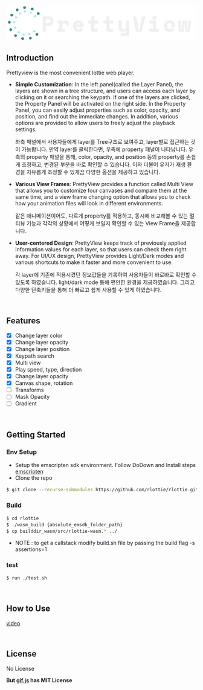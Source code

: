 <center><img src="./static/logo.png"></center>

## Introduction

Prettyview is the most convenient lottie web player.

- **Simple Customization**: In the left panel(called the Layer Panel), the layers are shown in a tree structure, and users can access each layer by clicking on it or searching the keypath. If one of the layers are clicked, the Property Panel will be activated on the right side. In the Property Panel, you can easily adjust properties such as color, opacity, and position, and find out the immediate changes. In addition, various options are provided to allow users to freely adjust the playback settings.

    좌측 패널에서 사용자들에게 layer를 Tree구조로 보여주고, layer별로 접근하는 것이 가능합니다. 만약 layer를 클릭한다면, 우측에 property 패널이 나타납니다. 우측의 property 패널을 통해, color, opacity, and position 등의 property를 손쉽게 조정하고, 변경된 부분을 바로 확인할 수 있습니다. 이와 더불어 유저가 재생 환경을 자유롭게 조정할 수 있게끔 다양한 옵션을 제공하고 있습니다.

- **Various View Frames**: PrettyView provides a function called Multi View that allows you to customize four canvases and compare them at the same time, and a view frame changing option that allows you to check how your animation files will look in different environments.

    같은 애니메이션이어도, 다르게 property를 적용하고, 동시에 비교해볼 수 있는 멀티뷰 기능과 각각의 상황에서 어떻게 보일지 확인할 수 있는 View Frame을 제공합니다.

- **User-centered Design**: PrettyView keeps track of previously applied information values for each layer, so that users can check them right away. For UI/UX design, PrettyView provides Light/Dark modes and various shortcuts to make it faster and more convenient to use.

    각 layer에 기존에 적용시켰던 정보값들을 기록하여 사용자들이 바로바로 확인할 수 있도록 하였습니다. light/dark mode 통해 편안한 환경을 제공하였습니다. 그리고 다양한 단축키들을 통해 더 빠르고 쉽게 사용할 수 있게 하였습니다.

<br>

## Features

- [x] Change layer color
- [x] Change layer opacity
- [x] Change layer position
- [x] Keypath search
- [x] Multi view
- [x] Play speed, type, direction
- [x] Change layer opacity
- [x] Canvas shape, rotation
- [ ] Transforms
- [ ] Mask Opacity
- [ ] Gradient

<br>

## Getting Started
### Env Setup

- Setup the emscripten sdk environment. Follow  DoDown and Install steps [emscripten](https://emscripten.org/docs/getting_started/downloads.html)
- Clone the repo
```bash
$ git clone --recurse-submodules https://github.com/rlottie/rlottie.github.io.git
```

### Build
```bash
$ cd rlottie
$ ./wasm_build {absolute_emsdk_folder_path}
$ cp builddir_wasm/src/rlottie-wasm.* ../
```
- NOTE : to get a callstack modify build.sh file by passing the build flag -s assertions=1


### test
```bash
$ run ./test.sh
```

<br>

## How to Use

[video](https://youtu.be/Fz7KcsjXHv8)

<br>

## License

No License

**But [gif.js](https://github.com/jnordberg/gif.js) has MIT License**
